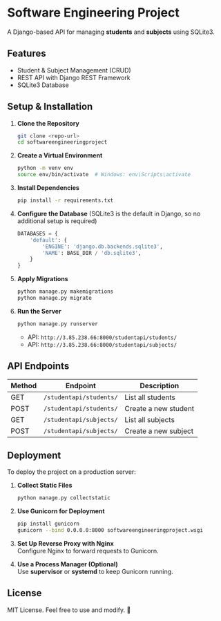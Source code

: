 # Software Engineering Project

A Django-based API for managing **students** and **subjects** using SQLite3.

## Features
- Student & Subject Management (CRUD)
- REST API with Django REST Framework
- SQLite3 Database

## Setup & Installation

1. **Clone the Repository**  
   ```bash
   git clone <repo-url>
   cd softwareengineeringproject
   ```

2. **Create a Virtual Environment**  
   ```bash
   python -m venv env
   source env/bin/activate  # Windows: env\Scripts\activate
   ```

3. **Install Dependencies**  
   ```bash
   pip install -r requirements.txt
   ```

4. **Configure the Database** (SQLite3 is the default in Django, so no additional setup is required)
   ```python
   DATABASES = {
       'default': {
           'ENGINE': 'django.db.backends.sqlite3',
           'NAME': BASE_DIR / 'db.sqlite3',
       }
   }
   ```

5. **Apply Migrations**  
   ```bash
   python manage.py makemigrations
   python manage.py migrate
   ```

6. **Run the Server**  
   ```bash
   python manage.py runserver
   ```
   - API: `http://3.85.238.66:8000/studentapi/students/`  
   - API: `http://3.85.238.66:8000/studentapi/subjects/`  

## API Endpoints

| Method | Endpoint | Description |
|--------|----------|------------|
| GET    | `/studentapi/students/` | List all students |
| POST   | `/studentapi/students/` | Create a new student |
| GET    | `/studentapi/subjects/` | List all subjects |
| POST   | `/studentapi/subjects/` | Create a new subject |

## Deployment

To deploy the project on a production server:

1. **Collect Static Files**  
   ```bash
   python manage.py collectstatic
   ```

2. **Use Gunicorn for Deployment**  
   ```bash
   pip install gunicorn
   gunicorn --bind 0.0.0.0:8000 softwareengineeringproject.wsgi
   ```

3. **Set Up Reverse Proxy with Nginx**  
   Configure Nginx to forward requests to Gunicorn.

4. **Use a Process Manager (Optional)**  
   Use **supervisor** or **systemd** to keep Gunicorn running.

## License
MIT License. Feel free to use and modify. 🚀

